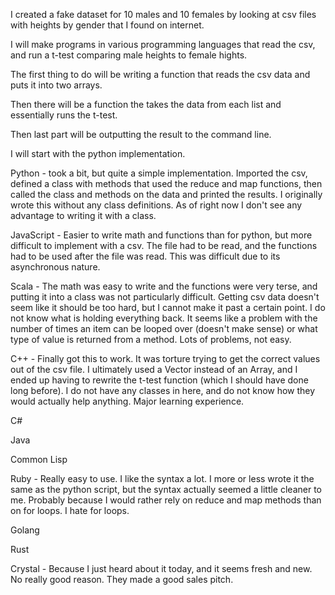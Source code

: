 I created a fake dataset for 10 males and 10 females by looking at csv files with heights by gender that I found on internet.

I will make programs in various programming languages that read the csv, and run a t-test comparing male heights to female hights.

The first thing to do will be writing a function that reads the csv data and puts it into two arrays.

Then there will be a function the takes the data from each list and essentially runs the t-test. 

Then last part will be outputting the result to the command line.

I will start with the python implementation.

Python - took a bit, but quite a simple implementation. Imported the csv, defined a class with methods that used the reduce and map functions, then called the class and methods on the data and printed the results. I originally wrote this without any class definitions. As of right now I don't see any advantage to writing it with a class.

JavaScript - Easier to write math and functions than for python, but more difficult to implement with a csv. The file had to be read, and the functions had to be used after the file was read. This was difficult due to its asynchronous nature.

Scala - The math was easy to write and the functions were very terse, and putting it into a class was not particularly difficult. Getting csv data doesn't seem like it should be too hard, but I cannot make it past a certain point. I do not know what is holding everything back. It seems like a problem with the number of times an item can be looped over (doesn't make sense) or what type of value is returned from a method. Lots of problems, not easy.

C++ - Finally got this to work. It was torture trying to get the correct values out of the csv file. I ultimately used a Vector instead of an Array, and I ended up having to rewrite the t-test function (which I should have done long before). I do not have any classes in here, and do not know how they would actually help anything. Major learning experience.

C#

Java

Common Lisp

Ruby - Really easy to use. I like the syntax a lot. I more or less wrote it the same as the python script, but the syntax actually seemed a little cleaner to me. Probably because I would rather rely on reduce and map methods than on for loops. I hate for loops.

Golang

Rust

Crystal - Because I just heard about it today, and it seems fresh and new. No really good reason. They made a good sales pitch.